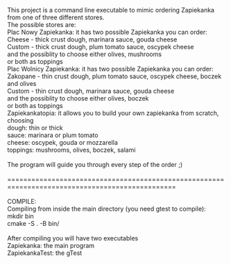 This project is a command line executable to mimic ordering Zapiekanka from one of three different stores. <br/> 
The possible stores are: <br/> 
      Plac Nowy Zapiekanka: it has two possible Zapiekanka you can order: <br/> 
            Cheese      - thick crust dough, marinara sauce, gouda cheese <br/> 
            Custom      - thick crust dough, plum tomato sauce, oscypek cheese  <br/> 
                              and the possiblity to choose either olives, mushrooms  <br/> 
                              or both as toppings <br/> 
      Plac Wolnicy Zapiekanka: it has two possible Zapiekanka you can order: <br/> 
            Zakopane    - thin crust dough, plum tomato sauce, oscypek cheese, boczek and olives <br/> 
            Custom      - thin crust dough, marinara sauce, gouda cheese  <br/> 
                              and the possiblity to choose either olives, boczek  <br/> 
                              or both as toppings <br/> 
      Zapiekankatopia: it allows you to build your own zapiekanka from scratch, choosing <br/> 
            dough:      thin or thick <br/> 
            sauce:      marinara or plum tomato <br/> 
            cheese:     oscypek, gouda or mozzarella <br/> 
            toppings:   mushrooms, olives, boczek, salami <br/> 
 <br/> 
The program will guide you through every step of the order ;)  <br/> 
             <br/> 
================================================================================================ <br/> 
 <br/> 
COMPILE: <br/> 
Compiling from inside the main directory (you need gtest to compile): <br/> 
      mkdir bin <br/> 
      cmake -S . -B bin/ <br/> 
       <br/> 
After compiling you will have two executables <br/> 
      Zapiekanka:       the main program <br/> 
      ZapiekankaTest:   the gTest 
